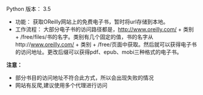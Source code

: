 Python 版本： 3.5

- 功能： 
  获取OReilly网站上的免费电子书，暂时将url存储到本地。
- 工作流程：
  大部分电子书的访问路径都是，http://www.oreilly.com/ + 类别 + /free/files/书的名字。类别有几个固定的值，书的名字从http://www.oreilly.com/ + 类别 + /free/页面中获取。然后就可以获得电子书的访问地址。更改后缀可以获得pdf、epub、mobi三种格式的电子书。

**注意：** 

- 部分书目的访问地址不符合此方式，所以会出现失败的情况
- 网站有反爬,建议使用多个代理进行访问


